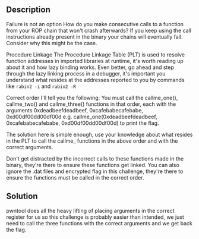## Description
Failure is not an option
How do you make consecutive calls to a function from your ROP chain that won't crash afterwards? If you keep using the call instructions already present in the binary your chains will eventually fail. Consider why this might be the case.

Procedure Linkage
The Procedure Linkage Table (PLT) is used to resolve function addresses in imported libraries at runtime, it's worth reading up about it and how lazy binding works. Even better, go ahead and step through the lazy linking process in a debugger, it's important you understand what resides at the addresses reported to you by commands like `rabin2 -i` and `rabin2 -R`

Correct order
I'll tell you the following:
You must call the callme_one(), callme_two() and callme_three() functions in that order, each with the arguments 0xdeadbeefdeadbeef, 0xcafebabecafebabe, 0xd00df00dd00df00d e.g.  callme_one(0xdeadbeefdeadbeef, 0xcafebabecafebabe, 0xd00df00dd00df00d)  to print the flag.

The solution here is simple enough, use your knowledge about what resides in the PLT to call the callme_ functions in the above order and with the correct arguments.

Don't get distracted by the incorrect calls to these functions made in the binary, they're there to ensure these functions get linked. You can also ignore the .dat files and encrypted flag in this challenge, they're there to ensure the functions must be called in the correct order.

## Solution

pwntool does all the heavy lifting of placing arguments in the correct register for us so this challenge is probably easier than intended, we just need to call the three functions with the correct arguments and we get back the flag.
